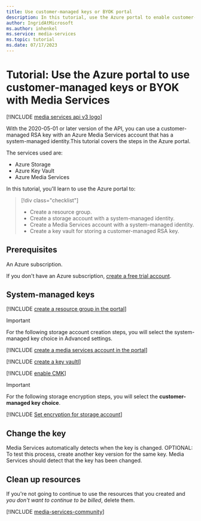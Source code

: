```yaml
---
title: Use customer-managed keys or BYOK portal
description: In this tutorial, use the Azure portal to enable customer-managed keys or bring your own key (BYOK) with an Azure Media Services storage account.
author: IngridAtMicrosoft
ms.author: inhenkel
ms.service: media-services
ms.topic: tutorial
ms.date: 07/17/2023
---
```


# Tutorial: Use the Azure portal to use customer-managed keys or BYOK with Media Services

[!INCLUDE [media services api v3 logo](./includes/v3-hr.md)]

With the 2020-05-01 or later version of the API, you can use a customer-managed RSA key with an Azure Media Services account that has a system-managed identity.This tutorial covers the steps in the Azure portal.

The services used are:

- Azure Storage
- Azure Key Vault
- Azure Media Services

In this tutorial, you'll learn to use the Azure portal to:

> [!div class="checklist"]
> - Create a resource group.
> - Create a storage account with a system-managed identity.
> - Create a Media Services account with a system-managed identity.
> - Create a key vault for storing a customer-managed RSA key.

## Prerequisites

An Azure subscription.

If you don't have an Azure subscription, [create a free trial account](https://azure.microsoft.com/free/).

## System-managed keys

<!-- Create a resource group -->
[!INCLUDE [create a resource group in the portal](./includes/task-create-resource-group-portal.md)]

> [!IMPORTANT]
> For the following storage account creation steps, you will select the system-managed key choice in Advanced settings.

<!-- Create a media services account -->

[!INCLUDE [create a media services account in the portal](./includes/task-create-media-services-account-portal.md)]

<!-- Create a key vault -->

[!INCLUDE [create a key vaultl](./includes/task-create-key-vault-portal.md)]

<!-- Enable CMK BYOK on the account -->
[!INCLUDE [enable CMK](./includes/task-enable-cmk-byok-portal.md)]

> [!IMPORTANT]
> For the following storage encryption steps, you will select the **customer-managed key choice**.

<!-- Set encryption for storage account -->
[!INCLUDE [Set encryption for storage account](./includes/task-set-storage-encryption-portal.md)]

## Change the key

Media Services automatically detects when the key is changed. OPTIONAL: To test this process, create another key version for the same key. Media Services should detect that the key has been changed.

## Clean up resources

If you're not going to continue to use the resources that you created and *you don't want to continue to be billed*, delete them.

[!INCLUDE [media-services-community](includes/media-services-community.md)]
